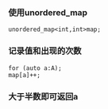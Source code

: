 ### 使用unordered_map
    unordered_map<int,int>map;
### 记录值和出现的次数
    for (auto a:A);
    map[a]++;
### 大于半数即可返回a
